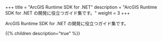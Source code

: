 +++
title = "ArcGIS Runtime SDK for .NET"
description = "ArcGIS Runtime SDK for .NET の開発に役立つガイド集です。"
weight = 3
+++

ArcGIS Runtime SDK for .NET の開発に役立つガイド集です。

{{% children description="true"   %}}
